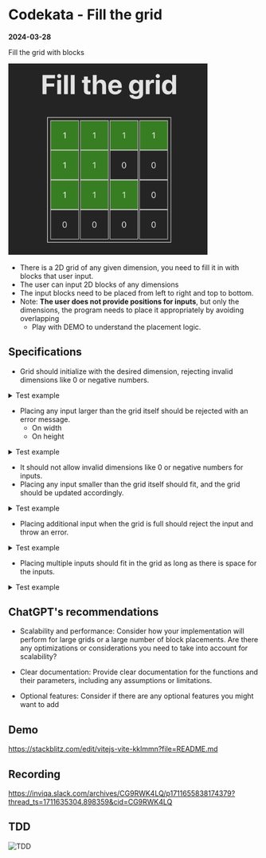 # Codekata - Fill the grid

**2024-03-28**

Fill the grid with blocks

<img src="./images/fill-the-grid.png" width="400"/>

- There is a 2D grid of any given dimension, you need to fill it in with blocks that user input.
- The user can input 2D blocks of any dimensions
- The input blocks need to be placed from left to right and top to bottom.
- Note: **The user does not provide positions for inputs**, but only the dimensions, the program needs to place it appropriately by avoiding overlapping
  - Play with DEMO to understand the placement logic.

## Specifications

- Grid should initialize with the desired dimension, rejecting invalid dimensions like 0 or negative numbers.

<details>
<summary>Test example</summary>

```js
fillTheGrid.init(3, 3);
expect(fillTheGrid.grid).toEqual([
  [0, 0, 0],
  [0, 0, 0],
  [0, 0, 0],
]);
```

</details>

- Placing any input larger than the grid itself should be rejected with an error message.
  - On width
  - On height

<details>
<summary>Test example</summary>

```js
fillTheGrid.init(3, 3);
expect(() => fillTheGrid.place({ w: 4, h: 2 })).toThrow(
  "Not enough space in the grid"
);
```

</details>

- It should not allow invalid dimensions like 0 or negative numbers for inputs.
- Placing any input smaller than the grid itself should fit, and the grid should be updated accordingly.

<details>
<summary>Test example</summary>

```js
fillTheGrid.init(3, 3);
expect(fillTheGrid.place({ w: 1, h: 1 })).toEqual([
  [1, 0, 0],
  [0, 0, 0],
  [0, 0, 0],
]);
```

</details>

- Placing additional input when the grid is full should reject the input and throw an error.

<details>
<summary>Test example</summary>

```js
fillTheGrid.init(2, 2);
expect(fillTheGrid.place({ w: 2, h: 2 })).toEqual([
  [1, 1],
  [1, 1],
]);
expect(() => fillTheGrid.place({ w: 1, h: 1 })).toThrow(
  "Not enough space in the grid"
);
```

</details>

- Placing multiple inputs should fit in the grid as long as there is space for the inputs.

<details>
<summary>Test example</summary>

```js
fillTheGrid.init(3, 3);

expect(fillTheGrid.place({ w: 1, h: 1 })).toEqual([
  [1, 0, 0],
  [0, 0, 0],
  [0, 0, 0],
]);

expect(fillTheGrid.place({ w: 2, h: 1 })).toEqual([
  [1, 1, 1],
  [0, 0, 0],
  [0, 0, 0],
]);

expect(fillTheGrid.place({ w: 2, h: 2 })).toEqual([
  [1, 1, 1],
  [1, 1, 0],
  [1, 1, 0],
]);

expect(fillTheGrid.place({ w: 1, h: 1 })).toEqual([
  [1, 1, 1],
  [1, 1, 1],
  [1, 1, 0],
]);

expect(fillTheGrid.place({ w: 1, h: 1 })).toEqual([
  [1, 1, 1],
  [1, 1, 1],
  [1, 1, 1],
]);

expect(() => fillTheGrid.place({ w: 4, h: 2 })).toThrow(
  "Not enough space in the grid"
);
```

</details>

## ChatGPT's recommendations

- Scalability and performance: Consider how your implementation will perform for large grids or a large number of block placements. Are there any optimizations or considerations you need to take into account for scalability?

- Clear documentation: Provide clear documentation for the functions and their parameters, including any assumptions or limitations.

- Optional features: Consider if there are any optional features you might want to add

## Demo

https://stackblitz.com/edit/vitejs-vite-kklmmn?file=README.md

## Recording

https://inviqa.slack.com/archives/CG9RWK4LQ/p1711655838174379?thread_ts=1711635304.898359&cid=CG9RWK4LQ

## TDD

![TDD](./images/tdd.gif)
